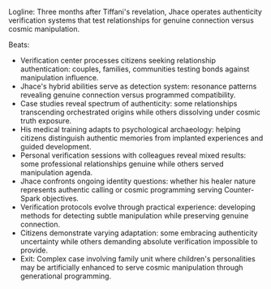 ﻿---
series: 3
novella: 2
file: S3N2_CH01
type: chapter
pov: Jhace
setting: Authenticity verification center - relationship testing
word_target_min: 1201
word_target_max: 2299
status: outline
---
Logline: Three months after Tiffani's revelation, Jhace operates authenticity verification systems that test relationships for genuine connection versus cosmic manipulation.

Beats:
- Verification center processes citizens seeking relationship authentication: couples, families, communities testing bonds against manipulation influence.
- Jhace's hybrid abilities serve as detection system: resonance patterns revealing genuine connection versus programmed compatibility.
- Case studies reveal spectrum of authenticity: some relationships transcending orchestrated origins while others dissolving under cosmic truth exposure.
- His medical training adapts to psychological archaeology: helping citizens distinguish authentic memories from implanted experiences and guided development.
- Personal verification sessions with colleagues reveal mixed results: some professional relationships genuine while others served manipulation agenda.
- Jhace confronts ongoing identity questions: whether his healer nature represents authentic calling or cosmic programming serving Counter-Spark objectives.
- Verification protocols evolve through practical experience: developing methods for detecting subtle manipulation while preserving genuine connection.
- Citizens demonstrate varying adaptation: some embracing authenticity uncertainty while others demanding absolute verification impossible to provide.
- Exit: Complex case involving family unit where children's personalities may be artificially enhanced to serve cosmic manipulation through generational programming.